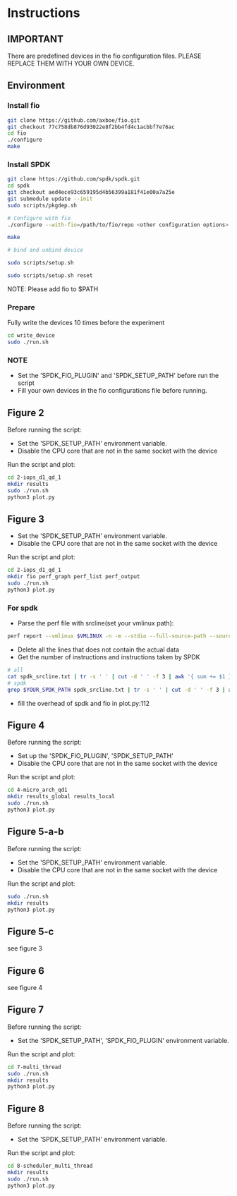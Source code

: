 # Instructions

## IMPORTANT

There are predefined devices in the fio configuration files. PLEASE REPLACE THEM WITH YOUR OWN DEVICE.

## Environment

### Install fio

```bash
git clone https://github.com/axboe/fio.git
git checkout 77c758db876d93022e8f2bb4fd4c1acbbf7e76ac
cd fio
./configure
make
```

### Install SPDK

```bash
git clone https://github.com/spdk/spdk.git
cd spdk
git checkout aed4ece93c659195d4b56399a181f41e00a7a25e
git submodule update --init
sudo scripts/pkgdep.sh

# Configure with fio
./configure --with-fio=/path/to/fio/repo <other configuration options>

make

# bind and unbind device

sudo scripts/setup.sh

sudo scripts/setup.sh reset

```

NOTE: Please add fio to $PATH

### Prepare

Fully write the devices 10 times before the experiment
```bash
cd write_device
sudo ./run.sh
```

### NOTE

* Set the 'SPDK_FIO_PLUGIN' and 'SPDK_SETUP_PATH' before run the script
* Fill your own devices in the fio configurations file before running.

## Figure 2

Before running the script:

* Set the 'SPDK_SETUP_PATH' environment variable.
* Disable the CPU core that are not in the same socket with the device

Run the script and plot:

```bash
cd 2-iops_d1_qd_1
mkdir results
sudo ./run.sh
python3 plot.py
```

## Figure 3

* Set the 'SPDK_SETUP_PATH' environment variable.
* Disable the CPU core that are not in the same socket with the device

Run the script and plot:

```bash
cd 2-iops_d1_qd_1
mkdir fio perf_graph perf_list perf_output
sudo ./run.sh
python3 plot.py
```

### For spdk

* Parse the perf file with srcline(set your vmlinux path):

```bash
perf report --vmlinux $VMLINUX -n -m --stdio --full-source-path --source -s symbol,srcline -i perf_output/spdk_fio.perf.out >> spdk_srcline.txt;

```

* Delete all the lines that does not contain the actual data
* Get the number of instructions and instructions taken by SPDK

```bash
# all
cat spdk_srcline.txt | tr -s ' ' | cut -d ' ' -f 3 | awk '{ sum += $1 } END { print sum }'
# spdk
grep $YOUR_SPDK_PATH spdk_srcline.txt | tr -s ' ' | cut -d ' ' -f 3 | awk '{ sum += $1 } END { print sum }'
```

* fill the overhead of spdk and fio in plot.py:112


## Figure 4

Before running the script:

* Set up the 'SPDK_FIO_PLUGIN', 'SPDK_SETUP_PATH'
* Disable the CPU core that are not in the same socket with the device

Run the script and plot:

```bash
cd 4-micro_arch_qd1
mkdir results_global results_local
sudo ./run.sh
python3 plot.py
```

## Figure 5-a-b

Before running the script:

* Set the 'SPDK_SETUP_PATH' environment variable.
* Disable the CPU core that are not in the same socket with the device

Run the script and plot:

```bash
sudo ./run.sh
mkdir results
python3 plot.py
```

## Figure 5-c

see figure 3

## Figure 6

see figure 4

## Figure 7

Before running the script:

* Set the 'SPDK_SETUP_PATH', 'SPDK_FIO_PLUGIN' environment variable.

Run the script and plot:

```bash
cd 7-multi_thread
sudo ./run.sh
mkdir results
python3 plot.py
```

## Figure 8

Before running the script:

* Set the 'SPDK_SETUP_PATH' environment variable.

Run the script and plot:

```bash
cd 8-scheduler_multi_thread
mkdir results
sudo ./run.sh
python3 plot.py
```